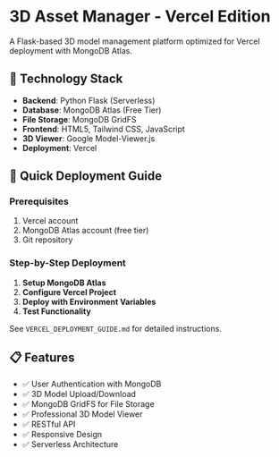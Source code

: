 # 3D Asset Manager - Vercel Edition

A Flask-based 3D model management platform optimized for Vercel deployment with MongoDB Atlas.

## 🔧 Technology Stack

- **Backend**: Python Flask (Serverless)
- **Database**: MongoDB Atlas (Free Tier)
- **File Storage**: MongoDB GridFS
- **Frontend**: HTML5, Tailwind CSS, JavaScript
- **3D Viewer**: Google Model-Viewer.js
- **Deployment**: Vercel

## 🚀 Quick Deployment Guide

### Prerequisites
1. Vercel account
2. MongoDB Atlas account (free tier)
3. Git repository

### Step-by-Step Deployment

1. **Setup MongoDB Atlas**
2. **Configure Vercel Project**
3. **Deploy with Environment Variables**
4. **Test Functionality**

See `VERCEL_DEPLOYMENT_GUIDE.md` for detailed instructions.

## 📋 Features

- ✅ User Authentication with MongoDB
- ✅ 3D Model Upload/Download
- ✅ MongoDB GridFS for File Storage
- ✅ Professional 3D Model Viewer
- ✅ RESTful API
- ✅ Responsive Design
- ✅ Serverless Architecture

